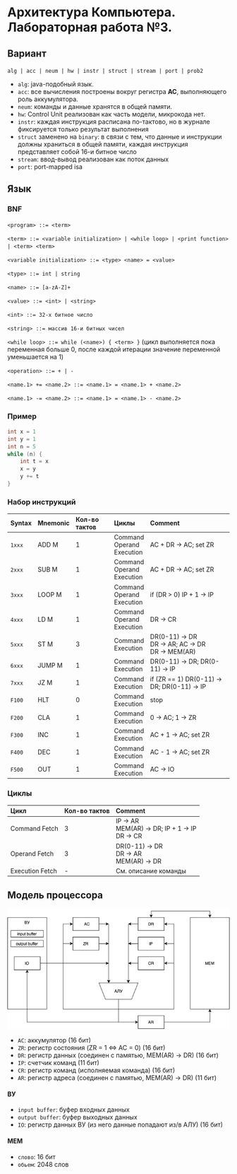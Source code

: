 # Архитектура Компьютера. Лабораторная работа №3.

## Вариант

`alg | acc | neum | hw | instr | struct | stream | port | prob2`

* `alg`: java-подобный язык.
* `acc`: все вычисления построены вокруг регистра **AC**, выполняющего роль аккумулятора.
* `neum`: команды и данные хранятся в общей памяти. 
* `hw`: Control Unit реализован как часть модели, микрокода нет.
* `instr`: каждая инструкция расписана по-тактово, но в журнале фиксируется только результат выполнения
* `struct` заменено на `binary`: в связи с тем, что данные и инструкции должны храниться в общей памяти, каждая инструкция представляет собой 16-и битное число
* `stream`: ввод-вывод реализован как поток данных
* `port`: port-mapped isa

## Язык

### BNF

`<program> ::= <term>`

`<term> ::= <variable initialization> | <while loop> | <print function> | <term> <term>`

`<variable initialization> ::= <type> <name> = <value>`

`<type> ::= int | string`

`<name> ::= [a-zA-Z]+`

`<value> ::= <int> | <string>`

`<int> ::= 32-х битное число`

`<string> ::= массив 16-и битных чисел`

`<while loop> ::= while (<name>) { <term> }` (цикл выполняется пока переменная больше 0, после каждой итерации значение переменной уменьшается на 1)

`<operation> ::= + | - `

`<name.1> += <name.2> ::= <name.1> = <name.1> + <name.2>`

`<name.1> -= <name.2> ::= <name.1> = <name.1> - <name.2>`


### Пример

```java
int x = 1
int y = 1
int n = 5
while (n) {
    int t = x
    x = y
    y += t    
}
```


### Набор инструкций

| Syntax | Mnemonic | Кол-во тактов  | Циклы                                | Comment                                                     |
|:-------|:---------|:---------------|:-------------------------------------|:------------------------------------------------------------|
| `1xxx` | ADD M    | 1              | Command<br/> Operand <br/> Execution | AC + DR -> AC; set ZR                                       |
| `2xxx` | SUB M    | 1              | Command<br/> Operand <br/> Execution | AC + DR -> AC; set ZR                                       |
| `3xxx` | LOOP M   | 1              | Command<br/> Operand <br/> Execution | if (DR > 0) IP + 1 -> IP                                    |
| `4xxx` | LD M     | 1              | Command<br/> Operand <br/> Execution | DR -> CR                                                    |
| `5xxx` | ST M     | 3              | Command<br/> Execution               | DR(0-11) -> DR <br/> DR -> AR; AC -> DR <br/> DR -> MEM(AR) |
| `6xxx` | JUMP M   | 1              | Command<br/> Execution               | DR(0-11) -> DR; DR(0-11) -> IP                              |
| `7xxx` | JZ M     | 1              | Command<br/> Execution               | if (ZR == 1) DR(0-11) -> DR; DR(0-11) -> IP                 |
| `F100` | HLT      | 0              | Command<br/> Execution               | stop                                                        |
| `F200` | CLA      | 1              | Command<br/> Execution               | 0 -> AC; 1 -> ZR                                            |
| `F300` | INC      | 1              | Command<br/> Execution               | AC + 1 -> AC; set ZR                                        |
| `F400` | DEC      | 1              | Command<br/> Execution               | AC - 1 -> AC; set ZR                                        | 
| `F500` | OUT      | 1              | Command<br/> Execution               | AC -> IO                                                    |

### Циклы

| Цикл            | Кол-во тактов | Comment                                                   | 
|:----------------|:--------------|:----------------------------------------------------------|
| Command Fetch   | 3             | IP -> AR <br/> MEM(AR) -> DR; IP + 1 -> IP <br/> DR -> CR | 
| Operand Fetch   | 3             | DR(0-11) -> DR <br/> DR -> AR <br/> MEM(AR) -> DR         | 
| Execution Fetch | -             | См. описание команды                                      |



## Модель процессора

![Processor](./img/proc.png)

* `AC`: аккумулятор (16 бит)
* `ZR`: регистр состояния (ZR = 1 <=> AC = 0) (16 бит)
* `DR`: регистр данных (соединен с памятью, MEM(AR) -> DR) (16 бит)
* `IP`: счетчик команд (11 бит)
* `CR`: регистр команд (исполняемая команда) (16 бит)
* `AR`: регистр адреса (соединен с памятью, MEM(AR) -> DR) (11 бит)

#### ВУ

* `input buffer`: буфер входных данных
* `output buffer`: буфер выходных данных
* `IO`: регистр данных ВУ (из него данные попадают из/в АЛУ) (16 бит)

#### MEM

* `слово`: 16 бит
* `обьем`: 2048 слов
